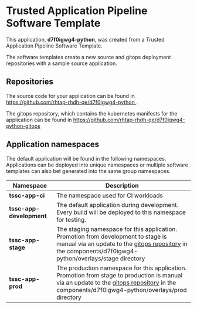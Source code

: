 # Trusted Application Pipeline Software Template

This application, **d7f0igwg4-python**, was created from a Trusted Application Pipeline Software Template.

The software templates create a new source and gitops deployment repositories with a sample source application. 

## Repositories

The source code for your application can be found in [https://github.com/rhtap-rhdh-qe/d7f0igwg4-python ](https://github.com/rhtap-rhdh-qe/d7f0igwg4-python ).
 
The gitops repository, which contains the kubernetes manifests for the application can be found in 
[https://github.com/rhtap-rhdh-qe/d7f0igwg4-python-gitops ](https://github.com/rhtap-rhdh-qe/d7f0igwg4-python-gitops ) 

## Application namespaces 

The default application will be found in the following namespaces. Applications can be deployed into unique namespaces or multiple software templates can also bet generated into the same group namespaces.  

|  Namespace   |  Description   |  
| -------- | -------- |
| **tssc-app-ci** | The namespace used for CI workloads |
| **tssc-app-development** | The default application during development. Every build will be deployed to this namespace for testing. |
| **tssc-app-stage** | The staging namespace for this application. Promotion from development to stage is manual via an update to the [gitops repository](https://github.com/rhtap-rhdh-qe/d7f0igwg4-python-gitops ) in the components/d7f0igwg4-python/overlays/stage directory |
| **tssc-app-prod** | The production namespace for this application. Promotion from stage to production is manual via an update to the [gitops repository](https://github.com/rhtap-rhdh-qe/d7f0igwg4-python-gitops ) in the components/d7f0igwg4-python/overlays/prod directory |